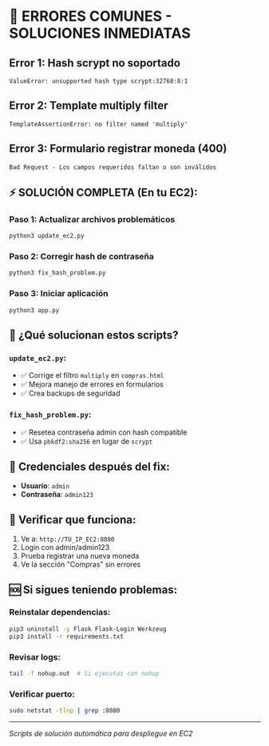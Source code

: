 # 🚨 ERRORES COMUNES - SOLUCIONES INMEDIATAS

## Error 1: Hash scrypt no soportado
```
ValueError: unsupported hash type scrypt:32768:8:1
```

## Error 2: Template multiply filter
```
TemplateAssertionError: no filter named 'multiply'
```

## Error 3: Formulario registrar moneda (400)
```
Bad Request - Los campos requeridos faltan o son inválidos
```

## ⚡ SOLUCIÓN COMPLETA (En tu EC2):

### Paso 1: Actualizar archivos problemáticos
```bash
python3 update_ec2.py
```

### Paso 2: Corregir hash de contraseña
```bash
python3 fix_hash_problem.py
```

### Paso 3: Iniciar aplicación
```bash
python3 app.py
```

## 🔧 ¿Qué solucionan estos scripts?

### `update_ec2.py`:
- ✅ Corrige el filtro `multiply` en `compras.html`
- ✅ Mejora manejo de errores en formularios
- ✅ Crea backups de seguridad

### `fix_hash_problem.py`:
- ✅ Resetea contraseña admin con hash compatible
- ✅ Usa `pbkdf2:sha256` en lugar de `scrypt`

## 🎯 Credenciales después del fix:
- **Usuario**: `admin`
- **Contraseña**: `admin123`

## 📱 Verificar que funciona:
1. Ve a: `http://TU_IP_EC2:8080`
2. Login con admin/admin123
3. Prueba registrar una nueva moneda
4. Ve la sección "Compras" sin errores

## 🆘 Si sigues teniendo problemas:

### Reinstalar dependencias:
```bash
pip3 uninstall -y Flask Flask-Login Werkzeug
pip3 install -r requirements.txt
```

### Revisar logs:
```bash
tail -f nohup.out  # Si ejecutas con nohup
```

### Verificar puerto:
```bash
sudo netstat -tlnp | grep :8080
```

---
*Scripts de solución automática para despliegue en EC2*
